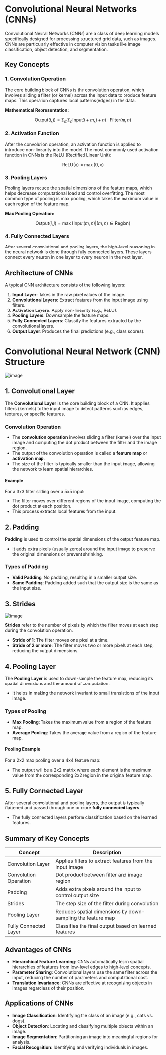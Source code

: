 # Convolutional Neural Networks (CNNs)

Convolutional Neural Networks (CNNs) are a class of deep learning models specifically designed for processing structured grid data, such as images. CNNs are particularly effective in computer vision tasks like image classification, object detection, and segmentation.

## Key Concepts

### 1. Convolution Operation

The core building block of CNNs is the convolution operation, which involves sliding a filter (or kernel) across the input data to produce feature maps. This operation captures local patterns(edges) in the data.

**Mathematical Representation:**

$$
\text{Output}(i,j) = \sum_m \sum_n \text{Input}(i+m, j+n) \cdot \text{Filter}(m,n)
$$

### 2. Activation Function

After the convolution operation, an activation function is applied to introduce non-linearity into the model. The most commonly used activation function in CNNs is the ReLU (Rectified Linear Unit):

$$
\text{ReLU}(x) = \max(0, x)
$$

### 3. Pooling Layers

Pooling layers reduce the spatial dimensions of the feature maps, which helps decrease computational load and control overfitting. The most common type of pooling is max pooling, which takes the maximum value in each region of the feature map.

**Max Pooling Operation:**

$$
\text{Output}(i,j) = \max \{\text{Input}(m,n) | (m,n) \in \text{Region}\}
$$

### 4. Fully Connected Layers

After several convolutional and pooling layers, the high-level reasoning in the neural network is done through fully connected layers. These layers connect every neuron in one layer to every neuron in the next layer.

## Architecture of CNNs

A typical CNN architecture consists of the following layers:

1. **Input Layer**: Takes in the raw pixel values of the image.
2. **Convolutional Layers**: Extract features from the input image using filters.
3. **Activation Layers**: Apply non-linearity (e.g., ReLU).
4. **Pooling Layers**: Downsample the feature maps.
5. **Fully Connected Layers**: Classify the features extracted by the convolutional layers.
6. **Output Layer**: Produces the final predictions (e.g., class scores).

# Convolutional Neural Network (CNN) Structure

![image](https://github.com/user-attachments/assets/cbdc2b34-c8ca-4f15-b48c-d9eac50a1906)
## 1. Convolutional Layer

The **Convolutional Layer** is the core building block of a CNN. It applies filters (kernels) to the input image to detect patterns such as edges, textures, or specific features.

### Convolution Operation
- The **convolution operation** involves sliding a filter (kernel) over the input image and computing the dot product between the filter and the image region.
- The output of the convolution operation is called a **feature map** or **activation map**.
- The size of the filter is typically smaller than the input image, allowing the network to learn spatial hierarchies.

#### Example
For a 3x3 filter sliding over a 5x5 input:
- The filter moves over different regions of the input image, computing the dot product at each position.
- This process extracts local features from the input.

## 2. Padding

**Padding** is used to control the spatial dimensions of the output feature map.
- It adds extra pixels (usually zeros) around the input image to preserve the original dimensions or prevent shrinking.

### Types of Padding
- **Valid Padding**: No padding, resulting in a smaller output size.
- **Same Padding**: Padding added such that the output size is the same as the input size.

## 3. Strides
![image](https://github.com/user-attachments/assets/87c41efd-48c0-4718-aee5-e0e6eeb83aef)

**Strides** refer to the number of pixels by which the filter moves at each step during the convolution operation.
- **Stride of 1**: The filter moves one pixel at a time.
- **Stride of 2 or more**: The filter moves two or more pixels at each step, reducing the output dimensions.

## 4. Pooling Layer

The **Pooling Layer** is used to down-sample the feature map, reducing its spatial dimensions and the amount of computation.
- It helps in making the network invariant to small translations of the input image.

### Types of Pooling
- **Max Pooling**: Takes the maximum value from a region of the feature map.
- **Average Pooling**: Takes the average value from a region of the feature map.

#### Pooling Example
For a 2x2 max pooling over a 4x4 feature map:
- The output will be a 2x2 matrix where each element is the maximum value from the corresponding 2x2 region in the original feature map.

## 5. Fully Connected Layer

After several convolutional and pooling layers, the output is typically flattened and passed through one or more **fully connected layers**.
- The fully connected layers perform classification based on the learned features.

## Summary of Key Concepts

| Concept             | Description                                                  |
|---------------------|--------------------------------------------------------------|
| Convolution Layer   | Applies filters to extract features from the input image     |
| Convolution Operation | Dot product between filter and image region                 |
| Padding             | Adds extra pixels around the input to control output size    |
| Strides             | The step size of the filter during convolution               |
| Pooling Layer       | Reduces spatial dimensions by down-sampling the feature map  |
| Fully Connected Layer | Classifies the final output based on learned features       |


## Advantages of CNNs

- **Hierarchical Feature Learning**: CNNs automatically learn spatial hierarchies of features from low-level edges to high-level concepts.
- **Parameter Sharing**: Convolutional layers use the same filter across the input, reducing the number of parameters and computational cost.
- **Translation Invariance**: CNNs are effective at recognizing objects in images regardless of their position.

## Applications of CNNs

- **Image Classification**: Identifying the class of an image (e.g., cats vs. dogs).
- **Object Detection**: Locating and classifying multiple objects within an image.
- **Image Segmentation**: Partitioning an image into meaningful regions for analysis.
- **Facial Recognition**: Identifying and verifying individuals in images. 
